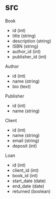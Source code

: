 # src

Book

- id (int)
- title (string)
- description (string)
- ISBN (string)
- author_id (int)
- publisher_id (int)

Author

- id (int)
- name (string)
- bio (text)

Publisher

- id (int)
- name (string)

Client

- id (int)
- name (string)
- email (string)
- deposit (int)

Loan

- id (int)
- client_id (int)
- book_id (int)
- start_date (date)
- end_date (date)
- returned (boolean)
